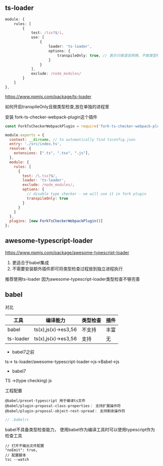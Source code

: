 
## ts-loader

```ts
module: {
    rules: [
        {
            test: /tsx?$/i,
            use: [
                {
                    loader: 'ts-loader',
                    options: {
                        transpileOnly: true, // 表示只做语言转换，不做类型检查，提高构建速度
                    }
                }
            ],
            exclude: /node_modules/
        }
    ]
},
```

https://www.npmjs.com/package/ts-loader

如何开启transpileOnly且做类型检查,放在单独的进程里


安装  fork-ts-checker-webpack-plugin这个插件


```js
const ForkTsCheckerWebpackPlugin = require('fork-ts-checker-webpack-plugin');

module.exports = {
  context: __dirname, // to automatically find tsconfig.json
  entry: './src/index.ts',
  resolve: {
    extensions: [".ts", ".tsx", ".js"],
  },
  module: {
    rules: [
      {
        test: /\.tsx?$/,
        loader: 'ts-loader',
        exclude: /node_modules/,
        options: {
          // disable type checker - we will use it in fork plugin
          transpileOnly: true
        }
      }
    ]
  },
  plugins: [new ForkTsCheckerWebpackPlugin()]
};
```

## awesome-typescript-loader


https://www.npmjs.com/package/awesome-typescript-loader

1. 更适合于babel集成
2. 不需要安装额外插件即可将类型检查过程放到独立进程执行


推荐使用ts-loader 因为awesome-typescript-loader类型检查不够完善


## babel

对比

|工具|编译能力|类型检查|插件|
|----|----|----|---|
|babel|ts(x),js(x)->es3,56|不支持|丰富|
|ts-loader|ts(x),js(x)->es3,56|支持|无|


- babel7之前

ts-> ts-loader/awesome-typescript-loader->js->Babel->js

- babel7

TS ->(type checking) js

工程配置

```
@babel/preset-typescript 用于编译ts文件
@babel/plugin-proposal-class-properties： 支持扩展操作符
@babel/plugin-proposal-object-rest-spread： 支持剩余操作符
```

```js
// .babelrc
```

babel不具备类型检查能力， 使用babel作为编译工具时可以使用typescript作为检查工具

```
// 打开不输出文件配置
"noEmit": true,   
// 配置脚本
tsc --watch
```